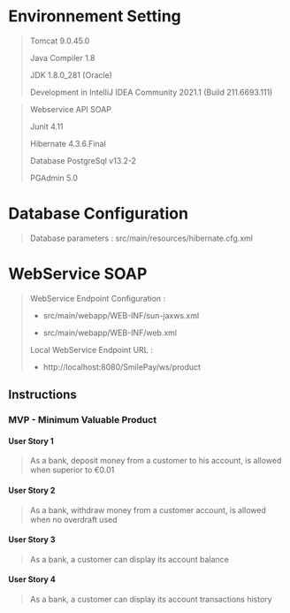 
# Environnement Setting
> Tomcat 9.0.45.0
> 
> Java Compiler 1.8
> 
> JDK 1.8.0_281 (Oracle)
> 
> Development in IntelliJ IDEA Community 2021.1 (Build 211.6693.111)
> 

> Webservice API SOAP
> 
> Junit 4.11
> 
> Hibernate 4.3.6.Final
> 
> Database PostgreSql v13.2-2
> 
> PGAdmin 5.0

# Database Configuration
> Database parameters : src/main/resources/hibernate.cfg.xml

# WebService SOAP
> WebService Endpoint Configuration : 
> 
> - src/main/webapp/WEB-INF/sun-jaxws.xml
> 
> - src/main/webapp/WEB-INF/web.xml
> 
> Local WebService Endpoint URL  : 
> 
> - http://localhost:8080/SmilePay/ws/product

## Instructions

### MVP - Minimum Valuable Product

#### User Story 1
> As a bank, deposit money from a customer to his account, is allowed when superior to €0.01

#### User Story 2
> As a bank, withdraw money from a customer account, is allowed when no overdraft used

#### User Story 3
> As a bank, a customer can display its account balance

#### User Story 4
> As a bank, a customer can display its account transactions history
